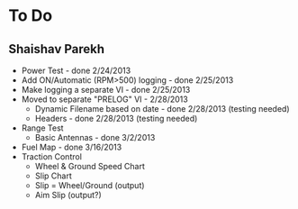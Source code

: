 # To Do
## Shaishav Parekh
- Power Test - done 2/24/2013
- Add ON/Automatic (RPM>500) logging - done 2/25/2013
- Make logging a separate VI - done 2/25/2013
- Moved to separate "PRELOG" VI - 2/28/2013
	- Dynamic Filename based on date - done 2/28/2013 (testing needed)
	- Headers - done 2/28/2013 (testing needed)
- Range Test
	- Basic Antennas - done 3/2/2013
- Fuel Map - done 3/16/2013
- Traction Control
	- Wheel & Ground Speed Chart
	- Slip Chart
	- Slip = Wheel/Ground (output)
	- Aim Slip (output?)
